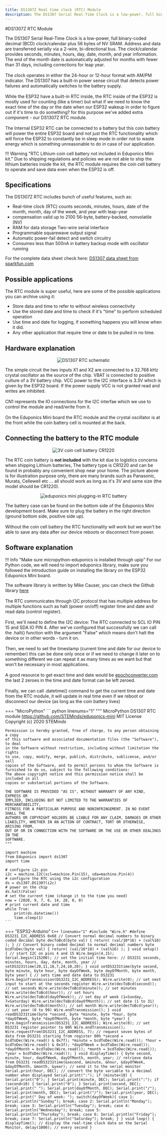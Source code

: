 ```yaml
---
title: DS1307Z Real time clock (RTC) Module
description: The DS1307 Serial Real-Time Clock is a low-power, full binary-coded decimal (BCD) clock/calendar plus 56 bytes of NV SRAM. Address and data are transferred serially via a 2-wire, bi-directional bus. The clock/calendar provides seconds, minutes, hours, day, date, month, and year information.
---
```


#DS1307Z RTC Module

The DS1307 Serial Real-Time Clock is a low-power, full binary-coded decimal (BCD) clock/calendar
plus 56 bytes of NV SRAM. Address and data are transferred serially via a 2-wire, bi-directional bus.
The clock/calendar provides seconds, minutes, hours, day, date, month, and year information. The end of
the month date is automatically adjusted for months with fewer than 31 days, including corrections for
leap year.
<br/><br/>
The clock operates in either the 24-hour or 12-hour format with AM/PM indicator. The
DS1307 has a built-in power sense circuit that detects power failures and automatically switches to the
battery supply.
<br/><br/>
While the ESP32 have a built-in RTC inside, the RTC inside of the ESP32 is mostly used for counting (like a timer) but what if we need to know the exact time of the day or the date when our ESP32 wakeup in order to figure out if it's time to do something? for this purpose we've added extra component - our DS1307Z RTC module.
<br/><br/>
The Internal ESP32 RTC can be connected to a battery but this coin battery will power the entire ESP32 board and not just the RTC functionality which will force the ESP32 to constantly be in sleep mode in order not to waste energy which is something unreasonable to do in case of our application.

!!! Warning "RTC Lithium coin cell battery not included in Eduponics Mini kit."
    Due to shipping regulations and policies we are not able to ship the lithium batteries inside the kit,
    the RTC module requires the coin cell battery to operate and save data even when the ESP32 is off.

## Specifications

The DS1307Z RTC includes bunch of useful features, such as:

* Real-time clock (RTC) counts seconds, minutes, hours, date of the month, month, day of the week, and year with leap-year
* compensation valid up to 2100 56-byte, battery-backed, nonvolatile (NV)
* RAM for data storage Two-wire serial interface
* Programmable squarewave output signal
* Automatic power-fail detect and switch circuitry
* Consumes less than 500nA in battery backup mode with oscillator running

For the complete data sheet check here: [DS1307 data sheet from sparkfun.com](https://www.sparkfun.com/datasheets/Components/DS1307.pdf)

## Possible applications

The RTC module is super useful, here are some of the possible applications you can archive using it:

* Store data and time to refer to without wireless connectivity
* Use the stored date and time to check if it's "time" to perform scheduled operation
* Use time and date for logging, if something happens you will know when it did.
* Any other application that require time or date to be pulled in no time.

## Hardware explanation

<p align="center">
  <img src="/images/kits/eduponics_mini/RTC_DS1307_schematic.jpeg" alt="DS1307 RTC schematic">
</p>

The simple circuit the two inputs X1 and X2 are connected to a 32.768 kHz crystal oscillator as the source of the chip. VBAT is connected to positive culture of a 3V battery chip. VCC power to the I2C interface is 3.3V which is given by the ESP32 board. If the power supply VCC is not granted read and writes are inhibited.
<br/><br/>
CN1 represents the IO connections for the I2C interfae which we use to control the module and read/write from it.
<br/><br/>
On the Eduponics Mini board the RTC module and the crystal oscillator is at the front while the coin battery cell is mounted at the back.


## Connecting the battery to the RTC module

<p align="center">
  <img src="/images/kits/eduponics_mini/3V-Coin-Cell-Battery-CR1220.jpeg" alt="3V coin cell battery CR1220">
</p>

The RTC coin battery is <b>not included</b> with the kit due to logistics concerns when shipping Lithium batteries, The battery type is CR1220 and can be found in probably any convenient shop near your home. The picture above is for illustration purpose only, there are many brands such as Panasonic, Murata, Cellewell etc ... all should work as long as it's 3V and same size (the model should be CR1220).

<p align="center">
  <img src="/images/kits/eduponics_mini/eduponics_mini_plugging_rtc.png" alt="eduponics mini plugging-in RTC battery">
</p>

The battery case can be found on the bottom side of the Eduponics Mini development board.
Make sure to plug the battery in the right direction (ground bottom side, positive side up).
<br/><br/>
Without the coin cell battery the RTC functionality will work but we won't be able to save any data after our device reboots or disconnect from power.

## Software explanation

!!! Info "Make sure micropython-eduponics is installed through upip"
    For our Python code, we will need to import eduponics library, make sure you followed the introduction guide on installing the library on the ESP32 Eduponics Mini board.

The software library is written by Mike Causer, you can check the Github library [here](https://github.com/mcauser/micropython-tinyrtc)
<br/><br/>
The RTC communicates through I2C protocol that has multiple address for multiple functions such as halt (power on/off) register time and date and read data (control register).
<br/><br/>
First, we'll need to define the I2C device: The RTC connected to SCL IO PIN 15 and SDA IO PIN  4.
After we've configured that successfully we can call the .halt() function with the argument "False" which means don't halt the device or in other words - turn it on.
<br/><br/>
Then, we need to set the timestamp (current time and date for our device to remember) this can be done only once or if we need to change it later on to something different we can repeat it as many times as we want but that won't be necessary in most applications.
<br/><br/>
A good resource to get exact time and date would be [epochconverter.com](https://www.epochconverter.com/) the last 2 zeroes in the time and date format can be left zeroed.
<br/><br/>
Finally, we can call .datetime() command to get the current time and date from the RTC module, it will update in real time even if we reboot or disconnect our device (as long as the coin battery lives)

=== "MicroPython"
    ``` python linenums="1"
    """
    MicroPython DS1307 RTC module
    https://github.com/STEMinds/eduponics-mini
    MIT License
    Copyright (c) 2020 STEMinds

    Permission is hereby granted, free of charge, to any person obtaining a copy
    of this software and associated documentation files (the "Software"), to deal
    in the Software without restriction, including without limitation the rights
    to use, copy, modify, merge, publish, distribute, sublicense, and/or sell
    copies of the Software, and to permit persons to whom the Software is
    furnished to do so, subject to the following conditions:
    The above copyright notice and this permission notice shall be included in all
    copies or substantial portions of the Software.

    THE SOFTWARE IS PROVIDED "AS IS", WITHOUT WARRANTY OF ANY KIND, EXPRESS OR
    IMPLIED, INCLUDING BUT NOT LIMITED TO THE WARRANTIES OF MERCHANTABILITY,
    FITNESS FOR A PARTICULAR PURPOSE AND NONINFRINGEMENT. IN NO EVENT SHALL THE
    AUTHORS OR COPYRIGHT HOLDERS BE LIABLE FOR ANY CLAIM, DAMAGES OR OTHER
    LIABILITY, WHETHER IN AN ACTION OF CONTRACT, TORT OR OTHERWISE, ARISING FROM,
    OUT OF OR IN CONNECTION WITH THE SOFTWARE OR THE USE OR OTHER DEALINGS IN THE
    SOFTWARE.
    """

    import machine
    from Eduponics import ds1307
    import time

    # configure i2c pin
    i2c = machine.I2C(scl=machine.Pin(15), sda=machine.Pin(4))
    # configure the RTC using the i2c configuration
    ds = ds1307.DS1307(i2c)
    # power on the chip
    ds.halt(False)
    # set the current time (change it to the time you need)
    now = (2020, 9, 7, 6, 14, 28, 0, 0)
    # print current date and time
    while True:
        print(ds.datetime())
        time.sleep(1)
    ```
=== "ESP32-Arduino"
    ``` C++ linenums="1"
    #include "Wire.h"
    #define DS3231_I2C_ADDRESS 0x68
    // Convert normal decimal numbers to binary coded decimal
    byte decToBcd(byte val)
    {
      return( (val/10*16) + (val%10) );
    }
    // Convert binary coded decimal to normal decimal numbers
    byte bcdToDec(byte val)
    {
      return( (val/16*10) + (val%16) );
    }
    void setup()
    {
      // start I2C on pins 4 and 15
      Wire.begin(4,15);
      Serial.begin(115200);
      // set the initial time here:
      // DS3231 seconds, minutes, hours, day, date, month, year
      // setDS3231time(20,11,18,7,24,10,20);
    }
    void setDS3231time(byte second, byte minute, byte hour, byte dayOfWeek, byte
    dayOfMonth, byte month, byte year)
    {
      // sets time and date data to DS3231
      Wire.beginTransmission(DS3231_I2C_ADDRESS);
      Wire.write(0); // set next input to start at the seconds register
      Wire.write(decToBcd(second)); // set seconds
      Wire.write(decToBcd(minute)); // set minutes
      Wire.write(decToBcd(hour)); // set hours
      Wire.write(decToBcd(dayOfWeek)); // set day of week (1=Sunday, 7=Saturday)
      Wire.write(decToBcd(dayOfMonth)); // set date (1 to 31)
      Wire.write(decToBcd(month)); // set month
      Wire.write(decToBcd(year)); // set year (0 to 99)
      Wire.endTransmission();
    }
    void readDS3231time(byte *second,
    byte *minute,
    byte *hour,
    byte *dayOfWeek,
    byte *dayOfMonth,
    byte *month,
    byte *year)
    {
      Wire.beginTransmission(DS3231_I2C_ADDRESS);
      Wire.write(0); // set DS3231 register pointer to 00h
      Wire.endTransmission();
      Wire.requestFrom(DS3231_I2C_ADDRESS, 7);
      // request seven bytes of data from DS3231 starting from register 00h
      *second = bcdToDec(Wire.read() & 0x7f);
      *minute = bcdToDec(Wire.read());
      *hour = bcdToDec(Wire.read() & 0x3f);
      *dayOfWeek = bcdToDec(Wire.read());
      *dayOfMonth = bcdToDec(Wire.read());
      *month = bcdToDec(Wire.read());
      *year = bcdToDec(Wire.read());
    }
    void displayTime()
    {
      byte second, minute, hour, dayOfWeek, dayOfMonth, month, year;
      // retrieve data from DS3231
      readDS3231time(&second, &minute, &hour, &dayOfWeek, &dayOfMonth, &month,
      &year);
      // send it to the serial monitor
      Serial.print(hour, DEC);
      // convert the byte variable to a decimal number when displayed
      Serial.print(":");
      if (minute<10)
      {
        Serial.print("0");
      }
      Serial.print(minute, DEC);
      Serial.print(":");
      if (second<10)
      {
        Serial.print("0");
      }
      Serial.print(second, DEC);
      Serial.print(" ");
      Serial.print(dayOfMonth, DEC);
      Serial.print("/");
      Serial.print(month, DEC);
      Serial.print("/");
      Serial.print(year, DEC);
      Serial.print(" Day of week: ");
      switch(dayOfWeek){
      case 1:
        Serial.println("Sunday");
        break;
      case 2:
        Serial.println("Monday");
        break;
      case 3:
        Serial.println("Tuesday");
        break;
      case 4:
        Serial.println("Wednesday");
        break;
      case 5:
        Serial.println("Thursday");
        break;
      case 6:
        Serial.println("Friday");
        break;
      case 7:
        Serial.println("Saturday");
        break;
      }
    }
    void loop()
    {
      displayTime(); // display the real-time clock data on the Serial Monitor,
      delay(1000); // every second
    }
    ```
